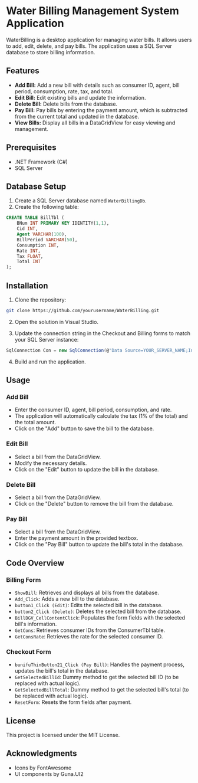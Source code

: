 # Water Billing Management System Application

WaterBilling is a desktop application for managing water bills. It allows users to add, edit, delete, and pay bills. The application uses a SQL Server database to store billing information.

## Features

- **Add Bill:** Add a new bill with details such as consumer ID, agent, bill period, consumption, rate, tax, and total.
- **Edit Bill:** Edit existing bills and update the information.
- **Delete Bill:** Delete bills from the database.
- **Pay Bill:** Pay bills by entering the payment amount, which is subtracted from the current total and updated in the database.
- **View Bills:** Display all bills in a DataGridView for easy viewing and management.

## Prerequisites

- .NET Framework (C#)
- SQL Server

## Database Setup

1. Create a SQL Server database named `WaterBillingDb`.
2. Create the following table:

```sql
CREATE TABLE BillTbl (
    BNum INT PRIMARY KEY IDENTITY(1,1),
    Cid INT,
    Agent VARCHAR(100),
    BillPeriod VARCHAR(50),
    Consumption INT,
    Rate INT,
    Tax FLOAT,
    Total INT
);
```

## Installation

1. Clone the repository:

```bash
git clone https://github.com/yourusername/WaterBilling.git
```

2. Open the solution in Visual Studio.
   
3. Update the connection string in the Checkout and Billing forms to match your SQL Server instance:

```csharp
SqlConnection Con = new SqlConnection(@"Data Source=YOUR_SERVER_NAME;Initial Catalog=WaterBillingDb;Integrated Security=True;Connect Timeout=30;Encrypt=False");
```

4. Build and run the application.

## Usage

### Add Bill

- Enter the consumer ID, agent, bill period, consumption, and rate.
- The application will automatically calculate the tax (1% of the total) and the total amount.
- Click on the "Add" button to save the bill to the database.

### Edit Bill

- Select a bill from the DataGridView.
- Modify the necessary details.
- Click on the "Edit" button to update the bill in the database.

### Delete Bill

- Select a bill from the DataGridView.
- Click on the "Delete" button to remove the bill from the database.

### Pay Bill

- Select a bill from the DataGridView.
- Enter the payment amount in the provided textbox.
- Click on the "Pay Bill" button to update the bill's total in the database.

## Code Overview

### Billing Form

- `ShowBill`: Retrieves and displays all bills from the database.
- `Add_Click`: Adds a new bill to the database.
- `button1_Click (Edit)`: Edits the selected bill in the database.
- `button2_Click (Delete)`: Deletes the selected bill from the database.
- `BillDGV_CellContentClick`: Populates the form fields with the selected bill's information.
- `GetCons`: Retrieves consumer IDs from the ConsumerTbl table.
- `GetConsRate`: Retrieves the rate for the selected consumer ID.

### Checkout Form

- `bunifuThinButton21_Click (Pay Bill)`: Handles the payment process, updates the bill's total in the database.
- `GetSelectedBillId`: Dummy method to get the selected bill ID (to be replaced with actual logic).
- `GetSelectedBillTotal`: Dummy method to get the selected bill's total (to be replaced with actual logic).
- `ResetForm`: Resets the form fields after payment.

## License

This project is licensed under the MIT License.

## Acknowledgments

- Icons by FontAwesome
- UI components by Guna.UI2

